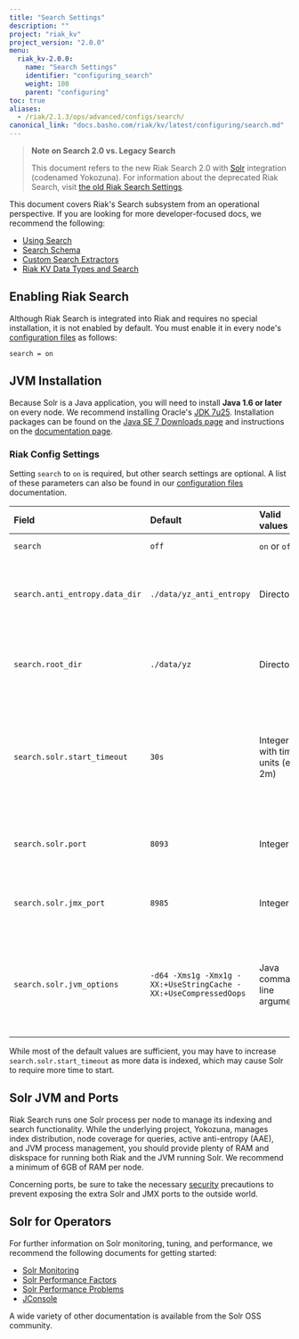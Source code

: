 ```yaml
---
title: "Search Settings"
description: ""
project: "riak_kv"
project_version: "2.0.0"
menu:
  riak_kv-2.0.0:
    name: "Search Settings"
    identifier: "configuring_search"
    weight: 108
    parent: "configuring"
toc: true
aliases:
  - /riak/2.1.3/ops/advanced/configs/search/
canonical_link: "docs.basho.com/riak/kv/latest/configuring/search.md"
---
```


[usage search]: /riak/kv/2.0.0/developing/usage/search
[usage search schema]: /riak/kv/2.0.0/developing/usage/search-schemas
[usage search data types]: /riak/kv/2.0.0/developing/usage/searching-data-types
[usage custom extractors]: /riak/kv/2.0.0/developing/usage/custom-extractors
[config reference]: /riak/kv/2.0.0/configuring/reference
[config reference#search]: /riak/kv/2.0.0/configuring/reference/#search
[glossary aae]: /riak/kv/2.0.0/learn/glossary/#active-anti-entropy-aae
[security index]: /riak/kv/2.0.0/using/security/

> **Note on Search 2.0 vs. Legacy Search**
>
> This document refers to the new Riak Search 2.0 with
[Solr](http://lucene.apache.org/solr/) integration (codenamed
Yokozuna). For information about the deprecated Riak Search, visit [the old Riak Search Settings](http://docs.basho.com/riak/1.4.8/ops/advanced/configs/search/).

This document covers Riak's Search subsystem from an
operational perspective. If you are looking for more developer-focused
docs, we recommend the following:

* [Using Search][usage search]
* [Search Schema][usage search schema]
* [Custom Search Extractors][usage custom extractors]
* [Riak KV Data Types and Search][usage search data types]

## Enabling Riak Search

Although Riak Search is integrated into Riak and requires no special
installation, it is not enabled by default.  You must enable it in every
node's [configuration files][config reference] as follows:

```riakconf
search = on
```

## JVM Installation

Because Solr is a Java application, you will need to install **Java 1.6
or later** on every node. We recommend installing Oracle's [JDK
7u25](http://www.oracle.com/technetwork/java/javase/7u25-relnotes-1955741.html).
Installation packages can be found on the [Java SE 7 Downloads
page](http://www.oracle.com/technetwork/java/javase/downloads/java-archive-downloads-javase7-521261.html#jre-7u25-oth-JPR)
and instructions on the [documentation
page](http://www.oracle.com/technetwork/java/javase/documentation/index.html).

### Riak Config Settings

Setting `search` to `on` is required, but other search settings are
optional. A list of these parameters can also be found in our
[configuration files][config reference#search] documentation.

Field | Default | Valid values | Description
:-----|:--------|:-------------|:-----------
`search` | `off` | `on` or `off` | Enable or disable Search
`search.anti_entropy.data_dir` | `./data/yz_anti_entropy` | Directory | The directory in which Riak Search stores files related to [active anti-entropy][glossary aae]
`search.root_dir` | `./data/yz` | Directory | The root directory in which index data and configuration is stored
`search.solr.start_timeout` | `30s` | Integer with time units (eg. 2m) | How long Riak will wait for Solr to start (attempts twice before shutdown). Values lower than 1s will be rounded up to 1s.
`search.solr.port` | `8093` | Integer | The port number to which Solr binds (note: binds on every interface)
`search.solr.jmx_port` | `8985` | Integer | The port number to which Solr JMX (note: binds on every interface)
`search.solr.jvm_options` | `-d64 -Xms1g -Xmx1g -XX:+UseStringCache -XX:+UseCompressedOops` | Java command-line arguments | The options to pass to the Solr JVM. Non-standard options, e.g. `-XX`, may not be portable across JVM implementations.

While most of the default values are sufficient, you may have to
increase `search.solr.start_timeout` as more data is indexed, which may
cause Solr to require more time to start.

## Solr JVM and Ports

Riak Search runs one Solr process per node to manage its indexing and
search functionality. While the underlying project, Yokozuna, manages
index distribution, node coverage for queries, active anti-entropy
(AAE), and JVM process management, you should provide plenty of RAM and diskspace for running both Riak and the JVM running Solr. We recommend a minimum of 6GB of RAM per node.

Concerning ports, be sure to take the necessary [security][security index] precautions to prevent exposing the extra Solr and JMX ports
to the outside world.

## Solr for Operators

For further information on Solr monitoring, tuning, and performance, we
recommend the following documents for getting started:

* [Solr Monitoring](https://wiki.apache.org/solr/SolrMonitoring)
* [Solr Performance
    Factors](https://wiki.apache.org/solr/SolrPerformanceFactors)
* [Solr Performance
    Problems](https://wiki.apache.org/solr/SolrPerformanceProblems)
* [JConsole](http://docs.oracle.com/javase/7/docs/technotes/guides/management/jconsole.html)

A wide variety of other documentation is available from the Solr OSS
community.
